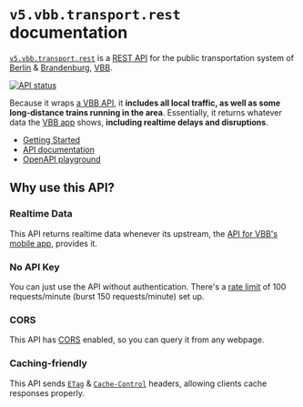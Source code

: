 # `v5.vbb.transport.rest` documentation

[`v5.vbb.transport.rest`](https://v5.vbb.transport.rest/) is a [REST API](https://restfulapi.net) for the public transportation system of [Berlin](https://en.wikipedia.org/wiki/Berlin) & [Brandenburg](https://en.wikipedia.org/wiki/Brandenburg), [VBB](https://en.wikipedia.org/wiki/Verkehrsverbund_Berlin-Brandenburg).

[![API status](https://badgen.net/uptime-robot/status/m784879513-ed3cc45a865db0ba57af0001)](https://stats.uptimerobot.com/57wNLs39M/784879513)

Because it wraps [a VBB API](https://github.com/public-transport/hafas-client/blob/6/readme.md#background), it **includes all local traffic, as well as some long-distance trains running in the area**. Essentially, it returns whatever data the [VBB app](https://www.vbb.de/fahrplan/vbb-app) shows, **including realtime delays and disruptions**.

- [Getting Started](getting-started.md)
- [API documentation](api.md)
- [OpenAPI playground](https://petstore.swagger.io/?url=https%3A%2F%2Fv5.vbb.transport.rest%2F.well-known%2Fservice-desc%0A)

## Why use this API?

### Realtime Data

This API returns realtime data whenever its upstream, the [API for VBB's mobile app](https://github.com/public-transport/hafas-client/blob/33d7d30acf235c54887c6459a15fe581982c6a19/p/vbb/readme.md), provides it.

### No API Key

You can just use the API without authentication. There's a [rate limit](https://apisyouwonthate.com/blog/what-is-api-rate-limiting-all-about) of 100 requests/minute (burst 150 requests/minute) set up.

### CORS

This API has [CORS](https://developer.mozilla.org/en-US/docs/Web/HTTP/Access_control_CORS) enabled, so you can query it from any webpage.

### Caching-friendly

This API sends [`ETag`](https://developer.mozilla.org/en-US/docs/Web/HTTP/Headers/ETag) & [`Cache-Control`](https://developer.mozilla.org/en-US/docs/Web/HTTP/Headers/Cache-Control) headers, allowing clients cache responses properly.
